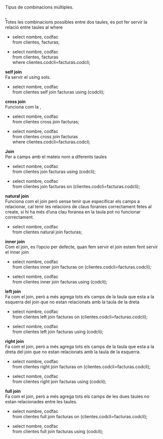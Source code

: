 Tipus de combinacions múltiples.

**,**   
Totes les combinacions possibles entre dos taules, es pot fer servir la relació entre taules al where

* select nombre, codfac   
  from clientes, facturas;  
    
* select nombre, codfac   
  from clientes, facturas   
  where clientes.codcli=facturas.codcli;

**self join**   
Fa servir el using sols.

* select nombre, codfac   
  from clientes self join facturas using (codcli);

**cross join**   
Funciona com la , 

* select nombre, codfac   
  from clientes cross join facturas;  
    
* select nombre, codfac   
  from clientes cross join facturas   
  where clientes.codcli=facturas.codcli;

**Join**   
Per a camps amb el mateix nom a diferents taules

* select nombre, codfac   
  from clientes join facturas using (codcli);  
    
* select nombre, codfac   
  from clientes join facturas on (clientes.codcli=facturas.codcli);

**natural join**    
Funciona com el join però sense tenir que especificar els camps a relacionar, cal tenir les relacions de claus foranies correctament fetes al create, si hi ha més d’una clau foranea en la taula pot no funcionar correctament.

* select nombre, codfac   
  from clientes natural join facturas;

**inner join**   
Com el join, es l’opcio per defecte, quan fem servir el join estem fent servir el inner join

* select nombre, codfac   
  from clientes inner join facturas on (clientes.codcli=facturas.codcli);  
    
* select nombre, codfac   
  from clientes inner join facturas using (codcli);

**left join**   
Fa com el join, però a més agrega tots els camps de la taula que esta a la esquerra del join que no estan relacionats amb la taula de la dreta

* select nombre, codfac   
  from clientes left join facturas on (clientes.codcli=facturas.codcli);  
    
* select nombre, codfac   
  from clientes left join facturas using (codcli);

**right join**   
Fa com el join, però a més agrega tots els camps de la taula que esta a la dreta del join que no estan relacionats amb la taula de la esquerra.

* select nombre, codfac   
  from clientes right join facturas on (clientes.codcli=facturas.codcli);  
    
* select nombre, codfac   
  from clientes right join facturas using (codcli);

**full join**   
Fa com el join, però a més agrega tots els camps de les dues taules no estan relacionades entre les taules.

* select nombre, codfac   
  from clientes full join facturas on (clientes.codcli=facturas.codcli);  
    
* select nombre, codfac   
  from clientes full join facturas using (codcli);

